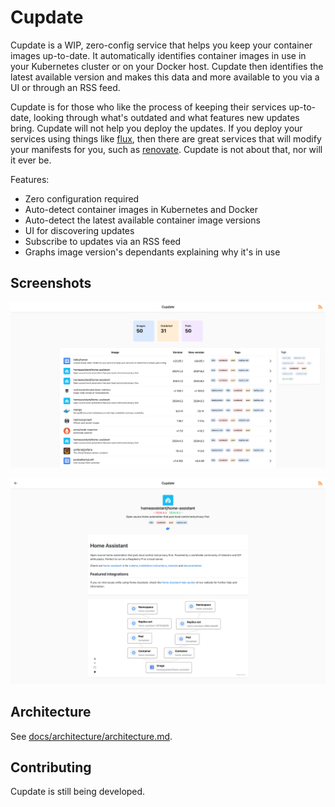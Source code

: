 # Cupdate

Cupdate is a WIP, zero-config service that helps you keep your container images
up-to-date. It automatically identifies container images in use in your
Kubernetes cluster or on your Docker host. Cupdate then identifies the latest
available version and makes this data and more available to you via a UI or
through an RSS feed.

Cupdate is for those who like the process of keeping their services up-to-date,
looking through what's outdated and what features new updates bring. Cupdate
will not help you deploy the updates. If you deploy your services using things
like [flux](https://github.com/fluxcd/flux2), then there are great services that
will modify your manifests for you, such as
[renovate](https://github.com/renovatebot/renovate). Cupdate is not about that,
nor will it ever be.

Features:

- Zero configuration required
- Auto-detect container images in Kubernetes and Docker
- Auto-detect the latest available container image versions
- UI for discovering updates
- Subscribe to updates via an RSS feed
- Graphs image version's dependants explaining why it's in use

## Screenshots

![Dashboard screenshot](docs/screenshots/dashboard.png)

![Image details page screenshot](docs/screenshots/image-page.png)

## Architecture

See [docs/architecture/architecture.md](docs/architecture/architecture.md).

## Contributing

Cupdate is still being developed.
